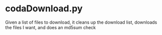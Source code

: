 codaDownload.py
===============

Given a list of files to download, it cleans up the download list, downloads the files I want, and does an md5sum check

